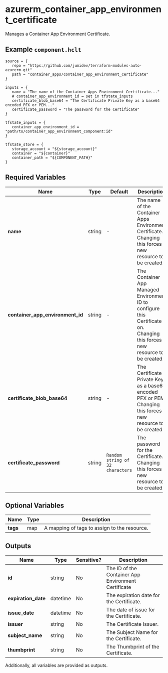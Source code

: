 # azurerm_container_app_environment_certificate

Manages a Container App Environment Certificate.

## Example `component.hclt`

```hcl
source = {
   repo = "https://github.com/jumidev/terraform-modules-auto-azurerm.git"   
   path = "container_apps/container_app_environment_certificate"   
}

inputs = {
   name = "The name of the Container Apps Environment Certificate..."   
   # container_app_environment_id → set in tfstate_inputs
   certificate_blob_base64 = "The Certificate Private Key as a base64 encoded PFX or PEM..."   
   certificate_password = "The password for the Certificate"   
}

tfstate_inputs = {
   container_app_environment_id = "path/to/container_app_environment_component:id"   
}

tfstate_store = {
   storage_account = "${storage_account}"   
   container = "${container}"   
   container_path = "${COMPONENT_PATH}"   
}

```

## Required Variables

| Name | Type |  Default  |  Description |
| ---- | --------- |  ----------- | ----------- |
| **name** | string |  -  |  The name of the Container Apps Environment Certificate. Changing this forces a new resource to be created. | 
| **container_app_environment_id** | string |  -  |  The Container App Managed Environment ID to configure this Certificate on. Changing this forces a new resource to be created. | 
| **certificate_blob_base64** | string |  -  |  The Certificate Private Key as a base64 encoded PFX or PEM. Changing this forces a new resource to be created. | 
| **certificate_password** | string |  `Random string of 32 characters`  |  The password for the Certificate. Changing this forces a new resource to be created. | 

## Optional Variables

| Name | Type |  Description |
| ---- | --------- |  ----------- |
| **tags** | map |  A mapping of tags to assign to the resource. | 



## Outputs

| Name | Type | Sensitive? | Description |
| ---- | ---- | --------- | --------- |
| **id** | string | No  | The ID of the Container App Environment Certificate | 
| **expiration_date** | datetime | No  | The expiration date for the Certificate. | 
| **issue_date** | datetime | No  | The date of issue for the Certificate. | 
| **issuer** | string | No  | The Certificate Issuer. | 
| **subject_name** | string | No  | The Subject Name for the Certificate. | 
| **thumbprint** | string | No  | The Thumbprint of the Certificate. | 

Additionally, all variables are provided as outputs.
